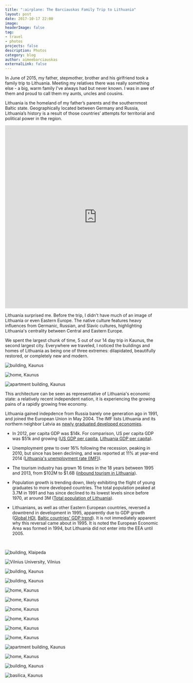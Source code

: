 ```yaml
---
title: ":airplane: The Barciauskas Family Trip to Lithuania"
layout: post
date: 2017-10-17 22:00
image: 
headerImage: false
tag:
- travel
- photos
projects: false
description: Photos
category: blog
author: aimeebarciauskas
externalLink: false
---
```


In June of 2015, my father, stepmother, brother and his girlfriend took a family trip to Lithuania. Meeting my relatives there was really something else - a big, warm family I've always had but never known. I was in awe of them and proud to call them my aunts, uncles and cousins.

Lithuania is the homeland of my father’s parents and the southernmost Baltic state. Geographically located between Germany and Russia, Lithuania’s history is a result of those countries’ attempts for territorial and political power in the region.

<iframe src="https://www.google.com/maps/embed?pb=!1m14!1m12!1m3!1d2333238.066106233!2d23.89480145!3d55.17359979999999!2m3!1f0!2f0!3f0!3m2!1i1024!2i768!4f13.1!5e0!3m2!1sen!2sus!4v1435747833994" width="600px" height="600" frameborder="0" style="border:0; display: block; margin: 0px auto" allowfullscreen></iframe>

Lithuania surprised me. Before the trip, I didn't have much of an image of Lithuania or even Eastern Europe. The native culture features heavy influences from Germanic, Russian, and Slavic cultures, highlighting Lithuania's centrality between Central and Eastern Europe.

We spent the largest chunk of time, 5 out of our 14 day trip in Kaunus, the second largest city. Everywhere we traveled, I noticed the buildings and homes of Lithuania as being one of three extremes: dilapidated, beautifully restored, or completely new and modern.

![building, Kaunus](https://lh3.googleusercontent.com/ZytY0fvCxsmcCc19XNJGgIfk_PxrMGKx2wRJq6YRPto=w2534-h1564-no "building, Kaunus")

![home, Kaunus](https://lh3.googleusercontent.com/i4qlaqfb5zf-RpxlFe2hn8UgcEtgo6N7mHkx_32olik=w2086-h1564-no "home, Kaunus")

![apartment building, Kaunus](https://lh3.googleusercontent.com/wXhg-Vl8m6SBvU0AGJrH8Iant_5-7AeGUCmMA6ciPv4=w1174-h1564-no "apartment building, Kaunus")

This architecture can be seen as representative of Lithuania's economic state: a relatively recent independent nation, it is experiencing the growing pains of a rapidly growing free economy.

Lithuania gained indepdence from Russia barely one generation ago in 1991, and joined the European Union in May 2004. The IMF lists Lithuania and its northern neighbor Latvia as [newly graduated developed economies](https://en.wikipedia.org/wiki/Developing_country#List_of_graduated_developing_economies).

* In 2012, per capita GDP was $14k. For comparison, US per capita GDP was $51k and growing ([US GDP per capita](https://www.quandl.com/data/UNAE/GDPCDPC_USA-Per-Capita-GDP-United-States-of-America), [Lithuania GDP per capita](https://www.quandl.com/data/UNAE/GDPCDPC_LTU-Per-Capita-GDP-Lithuania)).

* Unemployment grew to over 16% following the recession, peaking in 2010, but since has been declining, and was reported at 11% at year-end 2014 ([Lithuania's unemployment rate (IMF)](https://www.quandl.com/data/ODA/LTU_LUR-Lithuania-Unemployment-Rate-of-Total-Labor-Force)).

* The tourism industry has grown 16 times in the 18 years between 1995 and 2013, from $102M to $1.6B ([inbound tourism in Lithuania](https://www.quandl.com/data/UTOR/INTUR_LTU-Inbound-Tourism-Lithuania)).

* Population growth is trending down, likely exhibiting the flight of young graduates to more developed countries. The total population peaked at 3.7M in 1991 and has since declined to its lowest levels since before 1970, at around 3M ([Total population of Lithuania](https://www.quandl.com/data/FRED/POPTOTLTA647NWDB-Population-Total-for-Lithuania)).

* Lithuanians, as well as other Eastern European countries, reversed a downtrend in development in 1995, apparently due to GDP growth ([Global HDI](http://www.google.com/publicdata/explore?ds=bqed7l430i2r6_&ctype=b&strail=false&bcs=d&nselm=s&met_x=indicator_137506&scale_x=lin&ind_x=false&met_y=indicator_103606&scale_y=lin&ind_y=false&idim=country:15503:10303:2403:3803&ifdim=country&tunit=Y&pit=333777600000&hl=en_US&dl=en_US&ind=false&icfg#!ctype=b&strail=false&bcs=d&nselm=s&met_x=indicator_137506&scale_x=lin&ind_x=false&met_y=indicator_103606&scale_y=lin&ind_y=false&idim=country:11703:11103:6203:22103:17203:22003:4103&ifdim=country&hl=en_US&dl=en_US&ind=false), [Baltic countries' GDP trend](https://www.google.lt/publicdata/explore?ds=d5bncppjof8f9_&met_y=ny_gdp_pcap_cd&idim=country:LTU:LVA:EST&hl=en&dl=en)). It is not immediately apparent why this reversal came about in 1995. It is noted the European Economic Area was formed in 1994, but Lithuania did not enter into the EEA until 2005.

<br />

![building, Klaipeda](https://lh3.googleusercontent.com/g55wZh3nkuHEAMPX9P9H_VNq1FNoya5R1mMgVClDavw=s1564-no "building, Klaipeda")

![Vilnius University, Vilnius](https://lh3.googleusercontent.com/0g1xNPX-2ZmttNX33DZ5QFcuuCVfLxr64bUJNnwVvaw=w1174-h1564-no "Vilnius University, Vilnius")

![building, Kaunus](https://lh3.googleusercontent.com/zvXRb617sFZ3Bu-rk90B94qSduujRspoxHquTXesbf0=w2086-h1564-no "building, Kaunus")

![building, Kaunus](https://lh3.googleusercontent.com/tYJKOcRgodrt5rfs0YBUJaju118bu7ZZa0mTgJ8neJA=w2086-h1564-no "building, Kaunus")

![home, Kaunus](https://lh3.googleusercontent.com/zZ4b_PJBYCu8d73VI5XKCpdhyu2n-etLoxo4eW_LSBg=w2086-h1564-no "home, Kaunus")

![home, Kaunus](https://lh3.googleusercontent.com/VsGaSaz2IMedd7cToLypsF-aUcnfknFJVt11PyCqSx0=w2086-h1564-no "home, Kaunus")

![home, Kaunus](https://lh3.googleusercontent.com/MvDuS0MfQ_dqaljVrofOHK8B3tRq7WI6b3hUbdxeED4=w2086-h1564-no "home, Kaunus")

![home, Kaunus](https://lh3.googleusercontent.com/0H0SGQTY6O5MSPHzaIT4-gZ0gJ6JqatsoYBHUSQXJsU=w2864-h1486-no "home, Kaunus")

![home, Kaunus](https://lh3.googleusercontent.com/-bvk_I5KHOmfaG43NTixE24Snut5SvZDX0U0kx21dBc=w2086-h1564-no "home, Kaunus")

![home, Kaunus](https://lh3.googleusercontent.com/jv7lvOs4TN6eAByCiI5jCl1DubPHxveFpcdNhC0sf_8=w2412-h1564-no "home, Kaunus")

![apartment building, Kaunus](https://lh3.googleusercontent.com/59qsXFwAgRTsu_Y0f3LzA0choJxMXEkWe_kw6E0kI5A=w1174-h1564-no "apartment building, Kaunus")

![home, Kaunus](https://lh3.googleusercontent.com/YPfDMHy6a70NogGae64b7vo5Gth2w6eqAp4c5ymJRrM=w2086-h1564-no "home, Kaunus")

![building, Kaunus](https://lh3.googleusercontent.com/8hyTt96yFN5V95ip9wEJX0gBdhdX7WYy8sSeOqImhHU=w2086-h1564-no "building, Kaunus")

![basilica, Kaunus](https://lh3.googleusercontent.com/SJlitZ_EmcrqHl6pAVBNUt8h2VHKvc-_JPGsZWwFH3E=w1174-h1564-no "basilica, Kaunus")




